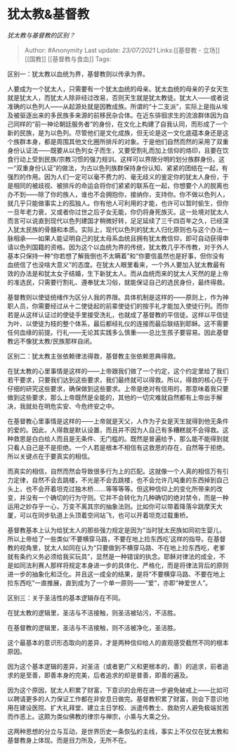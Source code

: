 # 犹太教&基督教
*犹太教与基督教的区别？*

> Author: #Anonymity
> Last update: *23/07/2021*
> Links:[[基督教 - 立场]] [[国教]] [[基督教与食血]]
> Tags:

区别一：犹太教以血统为界，基督教则以传承为界。

人要成为一个犹太人，只需要有一个犹太血统的母亲。犹太血统的母亲的子女天生就是犹太人，而犹太人除非经过改易，否则天生就是犹太教徒。犹太人——或者说准确的以色列人——从起源处就是因教成族。所谓的“十二支派”，实际上是指从埃及被驱逐出来的多民族多来源的前移民杂合体。在近东徘徊求生的流浪群体因为自己同样的“前一神论朝廷服务者”的身份，在文化上构建了自我认同，而形成了一个新的民族，是为以色列。尽管他们是文化成族，但无论是这一文化底蕴本身还是这个族群本身，都是周围其他文化圈所排斥的对象。于是他们自然而然的采用了双重身份认证法——既要从以色列女子而生，又要受割礼而加上信仰的烙印，且要在饮食行动上受到民族/宗教习惯的强力规训。这样可以界限分明的划分族群身份。这一“双重身份认证”的做法，为古以色列族群保持身份认知、紧紧的团结在一起，有强烈的作用。因为人们一定可以毫不费力的、毫无歧义的鉴定你的犹太人身份，于是相同的被歧视、被排斥的命运会将你们紧紧的联系在一起，你想要个人的脱离也办不到——除了你的族人，谁也不会拥抱你，接纳你，支持你。你不做以色列人，就几乎只能做事实上的孤独人。你有他人可利用的才能，也许可以暂时偷生，但你一旦年老力衰，又或者你过世之后子女无能，你仍将身死族灭。这一处境对犹太人而言可以说直到现代以色列建国才稍微好转，足足延续了三千四百年之久，已经深入犹太民族的骨髓和本质。实际上，现代以色列的犹太人归化原则也与这个办法一脉相承——如果人能证明自己的犹太母系血统且拥有犹太教信仰，即可自动获得申请以色列国籍的资格。因为这个以血统为界的传统，犹太教几乎不传教，对于外人基本只保持一种“你若想了解我倒也不太瞒着”和“你要信虽然也是好事，但你没有血统信了也没啥大意义”的态度。在犹太人眼里看来，一个外人要加入犹太教最有效的办法是和犹太女子结婚，生下新犹太人。而从血统而来的犹太人天然的是上帝的准选民，只需要行割礼、遵奉犹太习俗，就能保证自己的选民身份，最终得救。

基督教则以使徒统绪作为区分人我的界限。具体机制是这样的——原则上，作为神职人员，你需要经过从十二使徒起的前辈使徒们的按手礼才能加入使徒行列。而你若是从这样认证过的使徒手里接受洗礼，也就成了基督教的平信徒。这样以平信徒为叶、以使徒为枝的整个体系，最后都经礼仪的连接而最后联结到耶稣。这不需要任何血缘的前提。行礼——无论其实践多么慎重——总比生孩子要容易。因此基督教远不像犹太教/民族那样自闭。

区别二：犹太教主张依赖律法得救，基督教主张依赖恩典得救。

在犹太教的心里事情是这样的——上帝跟我们做了一个约定，这个约定里给了我们若干要求，只要我们达到这些要求，我们最终就可以得救。所以，得救的核心在于仔细的研究这些要求，确保做到这些要求。上帝是绝对有信用的，那意味着我只要做到这些要求，那么上帝既然是全能的，其他的一切灾难就自然都有上帝出手解决，我就处在明危实安、今危终安之中。

在基督教心里事情是这样的——上帝就是天父，人作为子女是天生就得到他无条件的爱的。因此，人得救是默认设置，而且并不因为人自己有多糟糕就不会得救。这种救恩是白白给人而且是无条件、无门槛的。既然是普遍给予，那么能不能得到就只看人自己是不是拒绝。一个人若是根本不相信有这救恩的存在，自然等于拒绝。所以关键点在于要真实的相信。

而真实的相信，自然而然会导致很多行为上的匹配。这就像一个人真的相信万有引力定律，自然不会去跳楼，不光是不会去跳楼，也不会允许几吨重的东西掉到自己头上，也不会开着坦克过独木桥.......等等等等。但这种信仰上的变化所带来的改变，并没有一个确切的行为守则。它并不会转化为几种确切的绝对禁令，而是一种运用之妙存乎一心，万变不离其宗的抽象法则。比如你可以带着降落伞跳摩天大厦，可以在同步轨道上头顶着空间站飞，也可以开着坦克过载重桥。

基督教基本上认为给犹太人的那些强力规定是因为“当时犹太民族如同初生婴儿，所以上帝给了一些类似‘不要横穿马路，不要在地上捡东西吃’这样的指导。在基督教的视角里，犹太人如同在认为“只要做到不横穿马路、不在地上捡东西吃，老爹就有条约义务必须给我买玩具”，显然是一种错误的执念。耶稣对律法的成全，不是如同法利赛人那样将规定本身进一步的具体化、严格化，而是将律法背后的原则进一步的抽象化和泛化。并且这一成全的结果，是将“不要横穿马路、不要在地上捡东西吃”一直推展，直到成为了一个单一原则——“爱”，亦即“神爱世人”。

区别三：关于圣洁性的基本逻辑存在不同。

在犹太教的逻辑里，圣洁与不洁接触，则圣洁被玷污，不洁胜。

在基督教的逻辑里，圣洁与不洁接触，则不洁被净化，圣洁胜。

这个最基本的意识形态取向的差异，才是两种信仰给人的直观感受截然不同的根本原因。

因为这个基本逻辑的差异，对圣洁（或者更广义和更根本的，善）的追求，前者追求的是至善，即善本身的完美，后者追求的却是普善，即善的遍及。

因为这个原因，犹太人积累了财富，下意识的会用在进一步避免破戒上——比如可以聘请更多的人力保证工作都在非安息日做完。基督教积累了财富，则会下意识地用在建设医院、扩大礼拜堂、建立主日学校、派遣传教士、救助穷人避免极端贫困而作恶上。这颇为类似佛教的律宗与禅宗，小乘与大乘之分。

这两种思想的分立与互动，是世界历史一条恢弘的主线，事实上不仅仅在犹太教和基督教身上体现。而是目力所及，无所不在。

